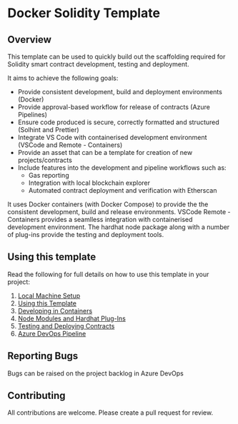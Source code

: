 # **Docker Solidity Template**

## **Overview**

This template can be used to quickly build out the scaffolding required for Solidity smart contract development, testing and deployment.

It aims to achieve the following goals:

- Provide consistent development, build and deployment environments (Docker)
- Provide approval-based workflow for release of contracts (Azure Pipelines)
- Ensure code produced is secure, correctly formatted and structured (Solhint and Prettier)
- Integrate VS Code with containerised development environment (VSCode and Remote - Containers)
- Provide an asset that can be a template for creation of new projects/contracts
- Include features into the development and pipeline workflows such as:
    - Gas reporting
    - Integration with local blockchain explorer
    - Automated contract deployment and verification with Etherscan

It uses Docker containers (with Docker Compose) to provide the the consistent development, build and release environments.  VSCode Remote - Containers provides a seamlless integration with containerised development environment.  The hardhat node package along with a number of plug-ins provide the testing and deployment tools.

## **Using this template**

Read the following for full details on how to use this template in your project:

1. [Local Machine Setup](./docs/LOCAL_MACHINE_SETUP.md)
1. [Using this Template](./docs/USING_THIS_TEMPLATE.md)
1. [Developing in Containers](./docs/DEVELOPING_IN_CONTAINERS.md)
1. [Node Modules and Hardhat Plug-Ins](./docs/NODE_MODULES.md)
1. [Testing and Deploying Contracts](./docs/TESTING_AND_DEPLOYING_CONTRACTS.md)
1. [Azure DevOps Pipeline](./docs/AZURE_DEVOPS_PIPELINE.md)


## **Reporting Bugs**

Bugs can be raised on the project backlog in Azure DevOps

## **Contributing**

All contributions are welcome.  Please create a pull request for review.